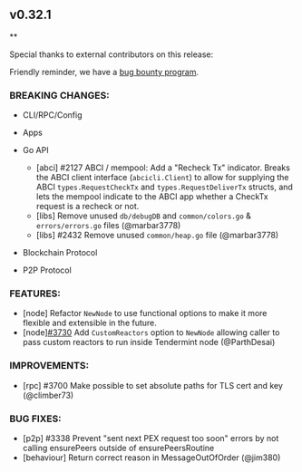 ## v0.32.1

\*\*

Special thanks to external contributors on this release:

Friendly reminder, we have a [bug bounty
program](https://hackerone.com/tendermint).

### BREAKING CHANGES:

- CLI/RPC/Config

- Apps

- Go API

  - [abci] \#2127 ABCI / mempool: Add a "Recheck Tx" indicator. Breaks the ABCI
    client interface (`abcicli.Client`) to allow for supplying the ABCI
    `types.RequestCheckTx` and `types.RequestDeliverTx` structs, and lets the
    mempool indicate to the ABCI app whether a CheckTx request is a recheck or
    not.
  - [libs] Remove unused `db/debugDB` and `common/colors.go` & `errors/errors.go` files (@marbar3778)
  - [libs] \#2432 Remove unused `common/heap.go` file (@marbar3778)

- Blockchain Protocol

- P2P Protocol

### FEATURES:

- [node] Refactor `NewNode` to use functional options to make it more flexible
  and extensible in the future.
- [node][\#3730](https://github.com/tendermint/tendermint/pull/3730) Add `CustomReactors` option to `NewNode` allowing caller to pass
  custom reactors to run inside Tendermint node (@ParthDesai)

### IMPROVEMENTS:

- [rpc] \#3700 Make possible to set absolute paths for TLS cert and key (@climber73)

### BUG FIXES:

- [p2p] \#3338 Prevent "sent next PEX request too soon" errors by not calling
  ensurePeers outside of ensurePeersRoutine
- [behaviour] Return correct reason in MessageOutOfOrder (@jim380)
